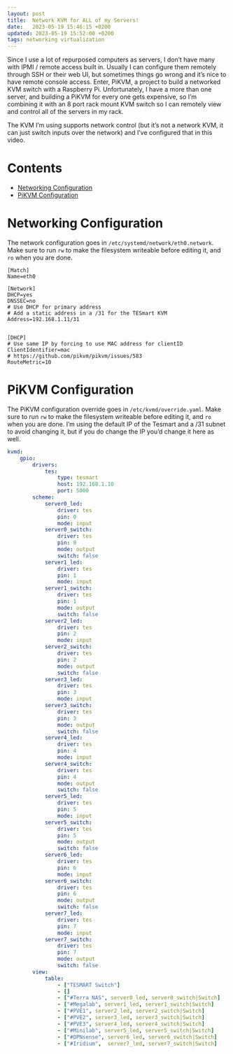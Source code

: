 ```yaml
---
layout: post
title:  Network KVM for ALL of my Servers!
date:   2023-05-19 15:46:15 +0200
updated: 2023-05-19 15:52:00 +0200
tags: networking virtualization
---
```


Since I use a lot of repurposed computers as servers, I don’t have many with IPMI / remote access built in. Usually I can configure them remotely through SSH or their web UI, but sometimes things go wrong and it’s nice to have remote console access. Enter, PiKVM, a project to build a networked KVM switch with a Raspberry Pi. Unfortunately, I have a more than one server, and building a PiKVM for every one gets expensive, so I’m combining it with an 8 port rack mount KVM switch so I can remotely view and control all of the servers in my rack.

The KVM I’m using supports network control (but it’s not a network KVM, it can just switch inputs over the network) and I’ve configured that in this video.

# Contents

- [Networking Configuration](#networking-configuration)
- [PiKVM Configuration](#pikvm-configuration)

# Networking Configuration

The network configuration goes in `/etc/systemd/network/eth0.network`. Make sure to run `rw` to make the filesystem writeable before editing it, and `ro` when you are done.

```
[Match]
Name=eth0

[Network]
DHCP=yes
DNSSEC=no
# Use DHCP for primary address
# Add a static address in a /31 for the TESmart KVM
Address=192.168.1.11/31


[DHCP]
# Use same IP by forcing to use MAC address for clientID
ClientIdentifier=mac
# https://github.com/pikvm/pikvm/issues/583
RouteMetric=10
```

# PiKVM Configuration

The PiKVM configuration override goes in `/etc/kvmd/override.yaml`. Make sure to run `rw` to make the filesystem writeable before editing it, and `ro` when you are done. I’m using the default IP of the Tesmart and a /31 subnet to avoid changing it, but if you do change the IP you’d change it here as well.

```yaml
kvmd:
    gpio:
        drivers:
            tes:
                type: tesmart
                host: 192.168.1.10
                port: 5000
        scheme:
            server0_led:
                driver: tes
                pin: 0
                mode: input
            server0_switch:
                driver: tes
                pin: 0
                mode: output
                switch: false
            server1_led:
                driver: tes
                pin: 1
                mode: input
            server1_switch:
                driver: tes
                pin: 1
                mode: output
                switch: false    
            server2_led:
                driver: tes
                pin: 2
                mode: input
            server2_switch:
                driver: tes
                pin: 2
                mode: output
                switch: false    
            server3_led:
                driver: tes
                pin: 3
                mode: input
            server3_switch:
                driver: tes
                pin: 3
                mode: output
                switch: false    
            server4_led:
                driver: tes
                pin: 4
                mode: input
            server4_switch:
                driver: tes
                pin: 4
                mode: output
                switch: false    
            server5_led:
                driver: tes
                pin: 5
                mode: input
            server5_switch:
                driver: tes
                pin: 5
                mode: output
                switch: false    
            server6_led:
                driver: tes
                pin: 6
                mode: input
            server6_switch:
                driver: tes
                pin: 6
                mode: output
                switch: false    
            server7_led:
                driver: tes
                pin: 7
                mode: input
            server7_switch:
                driver: tes
                pin: 7
                mode: output
                switch: false
        view:
            table:
                - ["TESMART Switch"]
                - []
                - ["#Terra NAS", server0_led, server0_switch|Switch]
                - ["#Megalab", server1_led, server1_switch|Switch]
                - ["#PVE1", server2_led, server2_switch|Switch]
                - ["#PVE2", server3_led, server3_switch|Switch]
                - ["#PVE3", server4_led, server4_switch|Switch]
                - ["#Minilab", server5_led, server5_switch|Switch]
                - ["#OPNsense", server6_led, server6_switch|Switch]
                - ["#Iridium",  server7_led, server7_switch|Switch]
```
